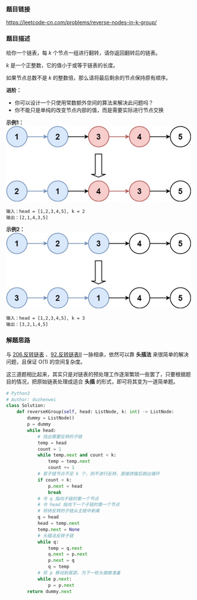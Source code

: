 ### 题目链接
https://leetcode-cn.com/problems/reverse-nodes-in-k-group/

### 题目描述
给你一个链表，每 *k* 个节点一组进行翻转，请你返回翻转后的链表。

*k* 是一个正整数，它的值小于或等于链表的长度。

如果节点总数不是 *k* 的整数倍，那么请将最后剩余的节点保持原有顺序。

**进阶：**

- 你可以设计一个只使用常数额外空间的算法来解决此问题吗？
- 你不能只是单纯的改变节点内部的值，而是需要实际进行节点交换

**示例1：**
![示意图](../assets/25.示例图.png)
```
输入：head = [1,2,3,4,5], k = 2
输出：[2,1,4,3,5]
```
**示例2：**
![示意图](../assets/25.示例图2.png)
```
输入：head = [1,2,3,4,5], k = 3
输出：[3,2,1,4,5]
```

### 解题思路
与 [206.反转链表](206.反转链表.md) 、[92.反转链表II](92.反转链表II.md) 一脉相承，依然可以靠 **头插法** 来很简单的解决问题，且保证 O(1) 的空间复杂度。

这三道题相比起来，其实只是对链表的预处理工作逐渐繁琐一些罢了，只要根据题目的情况，把原始链表处理成适合 **头插** 的形式，即可将其变为一道简单题。

```python
# Python3
# Author: duzhenwei
class Solution:
    def reverseKGroup(self, head: ListNode, k: int) -> ListNode:
        dummy = ListNode()
        p = dummy
        while head:
            # 找出需要反转的子链
            temp = head
            count = 1
            while temp.next and count < k:
                temp = temp.next
                count += 1
            # 若子链节点不足 k 个，则不进行反转，直接拼接后跳出循环
            if count < k:
                p.next = head
                break
            # 令 q 指向子链的第一个节点
            # 令 head 指向下一个子链的第一个节点
            # 将待反转的子链从主链中剥离
            q = head
            head = temp.next
            temp.next = None
            # 头插法反转子链
            while q:
                temp = q.next
                q.next = p.next
                p.next = q
                q = temp
            # 将 p 移动到尾部，为下一轮头插做准备
            while p.next:
                p = p.next
        return dummy.next
```